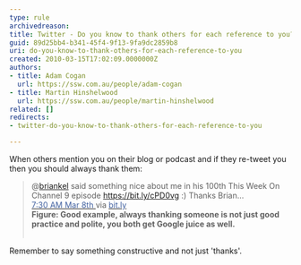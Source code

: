 ```yaml
---
type: rule
archivedreason: 
title: Twitter - Do you know to thank others for each reference to you?
guid: 89d25bb4-b341-45f4-9f13-9fa9dc2859b8
uri: do-you-know-to-thank-others-for-each-reference-to-you
created: 2010-03-15T17:02:09.0000000Z
authors:
- title: Adam Cogan
  url: https://ssw.com.au/people/adam-cogan
- title: Martin Hinshelwood
  url: https://ssw.com.au/people/martin-hinshelwood
related: []
redirects:
- twitter-do-you-know-to-thank-others-for-each-reference-to-you

---
```



<p>When others mention you on their blog or podcast and if they re-tweet you then you should always thank them&#58;</p><blockquote><p>@<a href="http&#58;//twitter.com/briankel" shape="rect">briankel</a><img title="You are now leaving SSW" src="/_LAYOUTS/15/Images/SSW/external.gif" alt="" /> said something nice about me in his 100th This Week On Channel 9 episode 
      <a href="https&#58;//bit.ly/cPD0vg" shape="rect">https&#58;//bit.ly/cPD0vg</a><img title="You are now leaving SSW" src="/_LAYOUTS/15/Images/SSW/external.gif" alt="" /> &#58;) Thanks Brian... 
      <a href="http&#58;//twitter.com/MrHinsh/status/10160987074" shape="rect"> 
         <br><font color="#4060a0">7&#58;30 AM Mar 8th </font></a><img title="You are now leaving SSW" src="/_LAYOUTS/15/Images/SSW/external.gif" alt="" />via 
      <a href="https&#58;//bitly.com/" shape="rect"> 
         <font color="#4060a0">bit.ly</font></a><img title="You are now leaving SSW" src="/_LAYOUTS/15/Images/SSW/external.gif" alt="" /> 
      <br><strong>Figure&#58; Good example, always thanking someone is not just good practice and polite, you both get Google juice as well.<br><br> </strong></p></blockquote><p>Remember to say something constructive and not just 'thanks'.</p> ​​​
<br><excerpt class='endintro'></excerpt><br>



